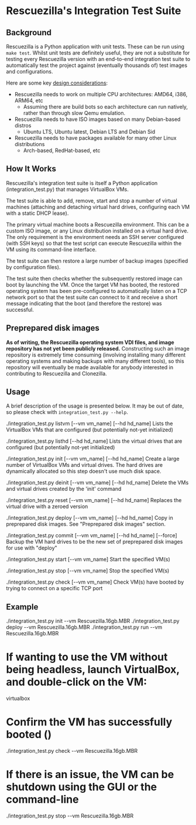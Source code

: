 # Rescuezilla's Integration Test Suite

## Background

Rescuezilla is a Python application with unit tests. These can be run using `make test`. Whilst unit tests are definitely useful, they are not a substitute for testing every Rescuezilla version with an end-to-end integration test suite to automatically test the project against (eventually thousands of) test images and configurations.

Here are some key [design considerations](https://github.com/rescuezilla/rescuezilla/issues/151):

* Rescuezilla needs to work on multiple CPU architectures: AMD64, i386, ARM64, etc
     * Assuming there are build bots so each architecture can run natively, rather than through slow Qemu emulation.
* Rescuezilla needs to have ISO images based on many Debian-based distros
     * Ubuntu LTS, Ubuntu latest, Debian LTS and Debian Sid
* Rescuezilla needs to have packages available for many other Linux distributions
     * Arch-based, RedHat-based, etc

## How It Works

Rescuezilla's integration test suite is itself a Python application (integration_test.py) that manages VirtualBox VMs.

The test suite is able to add, remove, start and stop a number of virtual machines (attaching and detaching virtual hard drives, configuring each VM with a static DHCP lease).

The primary virtual machine boots a Rescuezilla environment. This can be a custom ISO image, or any Linux distribution installed on a virtual hard drive. The only requirement is the environment needs an SSH server configured (with SSH keys) so that the test script can execute Rescuezilla within the VM using its command-line interface.

The test suite can then restore a large number of backup images (specified by configuration files).

The test suite then checks whether the subsequently restored image can boot by launching the VM. Once the target VM has booted, the restored operating system has been pre-configured to automatically listen on a TCP network port so that the test suite can connect to it and receive a short message indicating that the boot (and therefore the restore) was successful.

## Preprepared disk images

**As of writing, the Rescuezilla operating system VDI files, and image repository has not yet been publicly released.** Constructing such an image repository is extremely time consuming (involving installing many different operating systems and making backups with many different tools), so this repository will eventually be made available for anybody interested in contributing to Rescuezilla and Clonezilla.

## Usage

A brief description of the usage is presented below. It may be out of date, so please check with `integration_test.py --help`.

./integration_test.py listvm  [--vm vm_name] [--hd hd_name]
    Lists the VirtualBox VMs that are configured (but potentially not-yet initialized) 

./integration_test.py listhd  [--hd hd_name]
    Lists the virtual drives that are configured (but potentially not-yet initialized) 

./integration_test.py init [--vm vm_name] [--hd hd_name]
    Create a large number of VirtualBox VMs and virtual drives. The hard drives are dynamically allocated so this step doesn't use much disk space.

./integration_test.py deinit  [--vm vm_name] [--hd hd_name]
    Delete the VMs and virtual drives created by the 'init' command

./integration_test.py reset [--vm vm_name] [--hd hd_name]
    Replaces the virtual drive with a zeroed version

./integration_test.py deploy [--vm vm_name] [--hd hd_name]
    Copy in preprepared disk images. See "Preprepared disk images" section.

./integration_test.py commit [--vm vm_name] [--hd hd_name] [--force]
    Backup the VM hard drives to be the new set of preprepared disk images for use with "deploy"

./integration_test.py start [--vm vm_name]
    Start the specified VM(s)

./integration_test.py stop  [--vm vm_name]
    Stop the specified VM(s)

./integration_test.py check [--vm vm_name]
    Check VM(s) have booted by trying to connect on a specific TCP port

## Example

./integration_test.py init --vm  Rescuezilla.16gb.MBR
./integration_test.py deploy --vm  Rescuezilla.16gb.MBR
./integration_test.py run --vm  Rescuezilla.16gb.MBR
# If wanting to use the VM without being headless, launch VirtualBox, and double-click on the VM:
virtualbox
# Confirm the VM has successfully booted ()
./integration_test.py check --vm  Rescuezilla.16gb.MBR
# If there is an issue, the VM can be shutdown using the GUI or the command-line
./integration_test.py stop --vm  Rescuezilla.16gb.MBR
